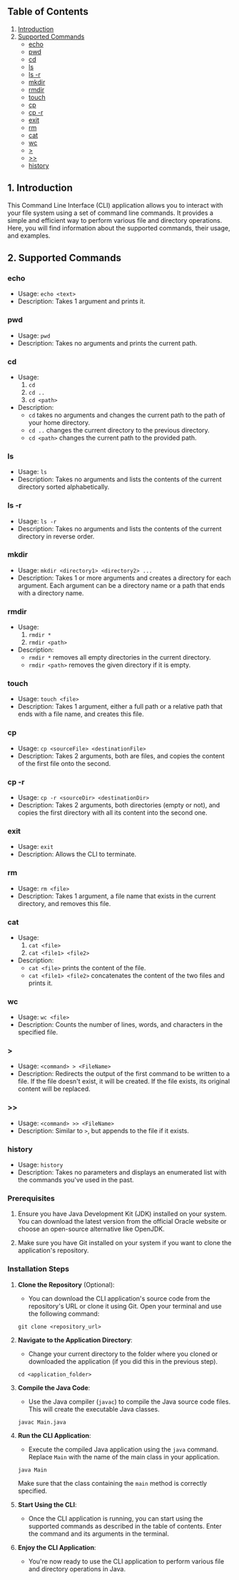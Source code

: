 ## Table of Contents
1. [Introduction](#1-introduction)
2. [Supported Commands](#2-supported-commands)
   - [echo](#echo)
   - [pwd](#pwd)
   - [cd](#cd)
   - [ls](#ls)
   - [ls -r](#ls--r)
   - [mkdir](#mkdir)
   - [rmdir](#rmdir)
   - [touch](#touch)
   - [cp](#cp)
   - [cp -r](#cp--r)
   - [exit](#exit)
   - [rm](#rm)
   - [cat](#cat)
   - [wc](#wc)
   - [>](#)
   - [>>](#)
   - [history](#history)

## 1. Introduction
This Command Line Interface (CLI) application allows you to interact with your file system using a set of command line commands. It provides a simple and efficient way to perform various file and directory operations. Here, you will find information about the supported commands, their usage, and examples.

## 2. Supported Commands

### echo
- Usage: `echo <text>`
- Description: Takes 1 argument and prints it.

### pwd
- Usage: `pwd`
- Description: Takes no arguments and prints the current path.

### cd
- Usage:
   1. `cd`
   2. `cd ..`
   3. `cd <path>`
- Description:
   - `cd` takes no arguments and changes the current path to the path of your home directory.
   - `cd ..` changes the current directory to the previous directory.
   - `cd <path>` changes the current path to the provided path.

### ls
- Usage: `ls`
- Description: Takes no arguments and lists the contents of the current directory sorted alphabetically.

### ls -r
- Usage: `ls -r`
- Description: Takes no arguments and lists the contents of the current directory in reverse order.

### mkdir
- Usage: `mkdir <directory1> <directory2> ...`
- Description: Takes 1 or more arguments and creates a directory for each argument. Each argument can be a directory name or a path that ends with a directory name.

### rmdir
- Usage:
   1. `rmdir *`
   2. `rmdir <path>`
- Description:
   - `rmdir *` removes all empty directories in the current directory.
   - `rmdir <path>` removes the given directory if it is empty.

### touch
- Usage: `touch <file>`
- Description: Takes 1 argument, either a full path or a relative path that ends with a file name, and creates this file.

### cp
- Usage: `cp <sourceFile> <destinationFile>`
- Description: Takes 2 arguments, both are files, and copies the content of the first file onto the second.

### cp -r
- Usage: `cp -r <sourceDir> <destinationDir>`
- Description: Takes 2 arguments, both directories (empty or not), and copies the first directory with all its content into the second one.

### exit
- Usage: `exit`
- Description: Allows the CLI to terminate.

### rm
- Usage: `rm <file>`
- Description: Takes 1 argument, a file name that exists in the current directory, and removes this file.

### cat
- Usage:
   1. `cat <file>`
   2. `cat <file1> <file2>`
- Description:
   - `cat <file>` prints the content of the file.
   - `cat <file1> <file2>` concatenates the content of the two files and prints it.

### wc
- Usage: `wc <file>`
- Description: Counts the number of lines, words, and characters in the specified file.

### >
- Usage: `<command> > <FileName>`
- Description: Redirects the output of the first command to be written to a file. If the file doesn't exist, it will be created. If the file exists, its original content will be replaced.

### >>
- Usage: `<command> >> <FileName>`
- Description: Similar to `>`, but appends to the file if it exists.

### history
- Usage: `history`
- Description: Takes no parameters and displays an enumerated list with the commands you've used in the past.


### Prerequisites
1. Ensure you have Java Development Kit (JDK) installed on your system. You can download the latest version from the official Oracle website or choose an open-source alternative like OpenJDK.

2. Make sure you have Git installed on your system if you want to clone the application's repository.

### Installation Steps
1. **Clone the Repository** (Optional):
   - You can download the CLI application's source code from the repository's URL or clone it using Git. Open your terminal and use the following command:

   ```shell
   git clone <repository_url>
   ```

2. **Navigate to the Application Directory**:
   - Change your current directory to the folder where you cloned or downloaded the application (if you did this in the previous step).

   ```shell
   cd <application_folder>
   ```

3. **Compile the Java Code**:
   - Use the Java compiler (`javac`) to compile the Java source code files. This will create the executable Java classes.

   ```shell
   javac Main.java
   ```

4. **Run the CLI Application**:
   - Execute the compiled Java application using the `java` command. Replace `Main` with the name of the main class in your application.

   ```shell
   java Main
   ```

   Make sure that the class containing the `main` method is correctly specified.

5. **Start Using the CLI**:
   - Once the CLI application is running, you can start using the supported commands as described in the table of contents. Enter the command and its arguments in the terminal.

6. **Enjoy the CLI Application**:
   - You're now ready to use the CLI application to perform various file and directory operations in Java.
